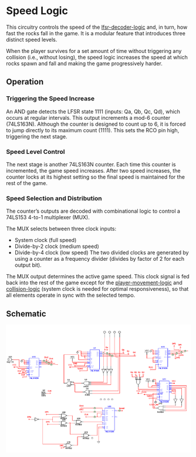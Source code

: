 # Speed Logic

This circuitry controls the speed of the [lfsr-decoder-logic](../lfsr-decoder-logic/) and, in turn, how fast the rocks fall in the game. It is a modular feature that introduces three distinct speed levels.

When the player survives for a set amount of time without triggering any collision (i.e., without losing), the speed logic increases the speed at which rocks spawn and fall and making the game progressively harder.

## Operation

### Triggering the Speed Increase
An AND gate detects the LFSR state 1111 (inputs: Qa, Qb, Qc, Qd), which occurs at regular intervals. This output increments a mod-6 counter (74LS163N). Although the counter is designed to count up to 6, it is forced to jump directly to its maximum count (1111). This sets the RCO pin high, triggering the next stage.

### Speed Level Control
The next stage is another 74LS163N counter. Each time this counter is incremented, the game speed increases. After two speed increases, the counter locks at its highest setting so the final speed is maintained for the rest of the game.

### Speed Selection and Distribution
The counter’s outputs are decoded with combinational logic to control a 74LS153 4-to-1 multiplexer (MUX).

The MUX selects between three clock inputs:
* System clock (full speed)
* Divide-by-2 clock (medium speed)
* Divide-by-4 clock (low speed)
The two divided clocks are generated by using a counter as a frequency divider (divides by factor of 2 for each output bit).

The MUX output determines the active game speed. This clock signal is fed back into the rest of the game except for the [player-movement-logic](../player-movement-logic) and [collision-logic](../collision-logic) (system clock is needed for optimal responsiveness), so that all elements operate in sync with the selected tempo.

## Schematic
![Speed Logic Schematic](Speed_Logic_Schematic.png)
